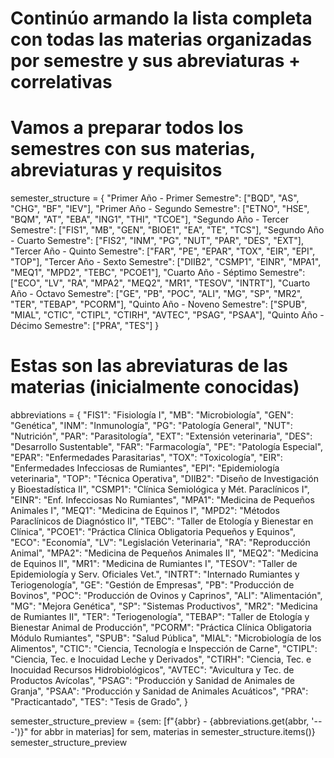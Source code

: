 # Continúo armando la lista completa con todas las materias organizadas por semestre y sus abreviaturas + correlativas

# Vamos a preparar todos los semestres con sus materias, abreviaturas y requisitos
semester_structure = {
    "Primer Año - Primer Semestre": ["BQD", "AS", "CHG", "BF", "IEV"],
    "Primer Año - Segundo Semestre": ["ETNO", "HSE", "BQM", "AT", "EBA", "ING1", "THI", "TCOE"],
    "Segundo Año - Tercer Semestre": ["FIS1", "MB", "GEN", "BIOE1", "EA", "TE", "TCS"],
    "Segundo Año - Cuarto Semestre": ["FIS2", "INM", "PG", "NUT", "PAR", "DES", "EXT"],
    "Tercer Año - Quinto Semestre": ["FAR", "PE", "EPAR", "TOX", "EIR", "EPI", "TOP"],
    "Tercer Año - Sexto Semestre": ["DIIB2", "CSMP1", "EINR", "MPA1", "MEQ1", "MPD2", "TEBC", "PCOE1"],
    "Cuarto Año - Séptimo Semestre": ["ECO", "LV", "RA", "MPA2", "MEQ2", "MR1", "TESOV", "INTRT"],
    "Cuarto Año - Octavo Semestre": ["GE", "PB", "POC", "ALI", "MG", "SP", "MR2", "TER", "TEBAP", "PCORM"],
    "Quinto Año - Noveno Semestre": ["SPUB", "MIAL", "CTIC", "CTIPL", "CTIRH", "AVTEC", "PSAG", "PSAA"],
    "Quinto Año - Décimo Semestre": ["PRA", "TES"]
}

# Estas son las abreviaturas de las materias (inicialmente conocidas)
abbreviations = {
    "FIS1": "Fisiología I",
    "MB": "Microbiología",
    "GEN": "Genética",
    "INM": "Inmunología",
    "PG": "Patología General",
    "NUT": "Nutrición",
    "PAR": "Parasitología",
    "EXT": "Extensión veterinaria",
    "DES": "Desarrollo Sustentable",
    "FAR": "Farmacología",
    "PE": "Patología Especial",
    "EPAR": "Enfermedades Parasitarias",
    "TOX": "Toxicología",
    "EIR": "Enfermedades Infecciosas de Rumiantes",
    "EPI": "Epidemiología veterinaria",
    "TOP": "Técnica Operativa",
    "DIIB2": "Diseño de Investigación y Bioestadística II",
    "CSMP1": "Clínica Semiológica y Mét. Paraclínicos I",
    "EINR": "Enf. Infecciosas No Rumiantes",
    "MPA1": "Medicina de Pequeños Animales I",
    "MEQ1": "Medicina de Equinos I",
    "MPD2": "Métodos Paraclínicos de Diagnóstico II",
    "TEBC": "Taller de Etología y Bienestar en Clínica",
    "PCOE1": "Práctica Clínica Obligatoria Pequeños y Equinos",
    "ECO": "Economía",
    "LV": "Legislación Veterinaria",
    "RA": "Reproducción Animal",
    "MPA2": "Medicina de Pequeños Animales II",
    "MEQ2": "Medicina de Equinos II",
    "MR1": "Medicina de Rumiantes I",
    "TESOV": "Taller de Epidemiología y Serv. Oficiales Vet.",
    "INTRT": "Internado Rumiantes y Teriogenología",
    "GE": "Gestión de Empresas",
    "PB": "Producción de Bovinos",
    "POC": "Producción de Ovinos y Caprinos",
    "ALI": "Alimentación",
    "MG": "Mejora Genética",
    "SP": "Sistemas Productivos",
    "MR2": "Medicina de Rumiantes II",
    "TER": "Teriogenología",
    "TEBAP": "Taller de Etología y Bienestar Animal de Producción",
    "PCORM": "Práctica Clínica Obligatoria Módulo Rumiantes",
    "SPUB": "Salud Pública",
    "MIAL": "Microbiología de los Alimentos",
    "CTIC": "Ciencia, Tecnología e Inspección de Carne",
    "CTIPL": "Ciencia, Tec. e Inocuidad Leche y Derivados",
    "CTIRH": "Ciencia, Tec. e Inocuidad Recursos Hidrobiológicos",
    "AVTEC": "Avicultura y Tec. de Productos Avícolas",
    "PSAG": "Producción y Sanidad de Animales de Granja",
    "PSAA": "Producción y Sanidad de Animales Acuáticos",
    "PRA": "Practicantado",
    "TES": "Tesis de Grado",
}

semester_structure_preview = {sem: [f"{abbr} - {abbreviations.get(abbr, '---')}" for abbr in materias] for sem, materias in semester_structure.items()}
semester_structure_preview
